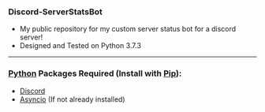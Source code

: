 ### Discord-ServerStatsBot
- My public repository for my custom server status bot for a discord server! 
- Designed and Tested on Python 3.7.3
---
### [Python](https://www.python.org/downloads/) Packages Required (Install with [Pip](https://pip.pypa.io/en/stable/installing/)):
- [Discord](https://pypi.org/project/discord.py/)
- [Asyncio](https://pypi.org/project/asyncio/) (If not already installed)
